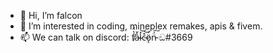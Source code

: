 - 👋 Hi, I’m falcon
- 👀 I’m interested in coding, mineplex remakes, apis & fivem.
- 📫 We can talk on discord: f̸̔̈́a̵̔̆l̴̽͝c̵͒͝ö̷̝́n̵̈́͠ ඞ#3669
